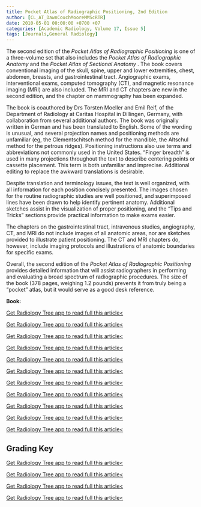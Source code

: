 ```yaml
---
title: Pocket Atlas of Radiographic Positioning, 2nd Edition
author: [CL_AT_DawnCouchMooreMMScRTR]
date: 2010-05-01 00:00:00 +0700 +07
categories: [Academic Radiology, Volume 17, Issue 5]
tags: [Journals,General Radiology]
---
```

The second edition of the _Pocket Atlas of Radiographic Positioning_ is one of a three-volume set that also includes the _Pocket Atlas of Radiographic Anatomy_ and the _Pocket Atlas of Sectional Anatomy_ . The book covers conventional imaging of the skull, spine, upper and lower extremities, chest, abdomen, breasts, and gastrointestinal tract. Angiographic exams, interventional exams, computed tomography (CT), and magnetic resonance imaging (MRI) are also included. The MRI and CT chapters are new in the second edition, and the chapter on mammography has been expanded.

The book is coauthored by Drs Torsten Moeller and Emil Reif, of the Department of Radiology at Caritas Hospital in Dillingen, Germany, with collaboration from several additional authors. The book was originally written in German and has been translated to English. Some of the wording is unusual, and several projection names and positioning methods are unfamiliar (eg, the Clementschitsch method for the mandible, the Altschul method for the petrous ridges). Positioning instructions also use terms and abbreviations not commonly used in the United States. “Finger breadth” is used in many projections throughout the text to describe centering points or cassette placement. This term is both unfamiliar and imprecise. Additional editing to replace the awkward translations is desirable.

Despite translation and terminology issues, the text is well organized, with all information for each position concisely presented. The images chosen for the routine radiographic studies are well positioned, and superimposed lines have been drawn to help identify pertinent anatomy. Additional sketches assist in the visualization of proper positioning, and the “Tips and Tricks” sections provide practical information to make exams easier.

The chapters on the gastrointestinal tract, intravenous studies, angiography, CT, and MRI do not include images of all anatomic areas, nor are sketches provided to illustrate patient positioning. The CT and MRI chapters do, however, include imaging protocols and illustrations of anatomic boundaries for specific exams.

Overall, the second edition of the _Pocket Atlas of Radiographic Positioning_ provides detailed information that will assist radiographers in performing and evaluating a broad spectrum of radiographic procedures. The size of the book (378 pages, weighing 1.2 pounds) prevents it from truly being a “pocket” atlas, but it would serve as a good desk reference.

**Book:**

[Get Radiology Tree app to read full this article<](https://clinicalpub.com/app)

[Get Radiology Tree app to read full this article<](https://clinicalpub.com/app)

[Get Radiology Tree app to read full this article<](https://clinicalpub.com/app)

[Get Radiology Tree app to read full this article<](https://clinicalpub.com/app)

[Get Radiology Tree app to read full this article<](https://clinicalpub.com/app)

[Get Radiology Tree app to read full this article<](https://clinicalpub.com/app)

[Get Radiology Tree app to read full this article<](https://clinicalpub.com/app)

[Get Radiology Tree app to read full this article<](https://clinicalpub.com/app)

[Get Radiology Tree app to read full this article<](https://clinicalpub.com/app)

[Get Radiology Tree app to read full this article<](https://clinicalpub.com/app)

[Get Radiology Tree app to read full this article<](https://clinicalpub.com/app)

## Grading Key

[Get Radiology Tree app to read full this article<](https://clinicalpub.com/app)

[Get Radiology Tree app to read full this article<](https://clinicalpub.com/app)

[Get Radiology Tree app to read full this article<](https://clinicalpub.com/app)

[Get Radiology Tree app to read full this article<](https://clinicalpub.com/app)